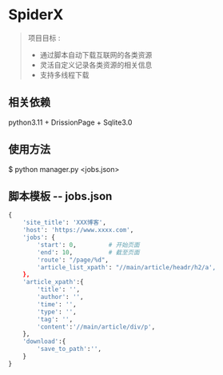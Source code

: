 # SpiderX

> 项目目标 :
> - 通过脚本自动下载互联网的各类资源
> - 灵活自定义记录各类资源的相关信息
> - 支持多线程下载


## 相关依赖

python3.11 + DrissionPage + Sqlite3.0

## 使用方法

$ python manager.py <jobs.json>

## 脚本模板 -- jobs.json

```python
{
    'site_title': 'XXX博客',
    'host': 'https://www.xxxx.com',
    'jobs': {
        'start': 0,         # 开始页面
        'end': 10,          # 截至页面
        'route': "/page/%d",
        'article_list_xpath': "//main/article/headr/h2/a',
    },
    'article_xpath':{
        'title': '',
        'author': '',
        'time': '',
        'type': '',
        'tag': '',
        'content':'//main/article/div/p',
    },
    'download':{
        'save_to_path':'',
    }
}
```
